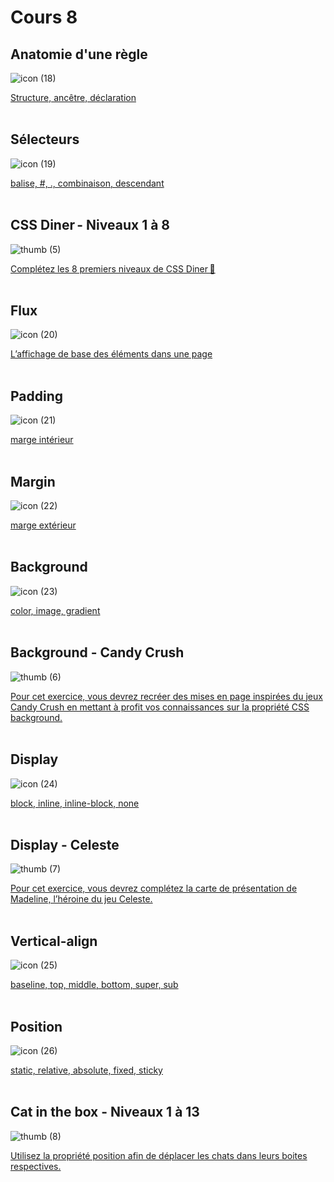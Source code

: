 # Cours 8

## Anatomie d'une règle
![icon (18)](https://github.com/user-attachments/assets/712da69d-b3cd-4078-b777-14f6b06be142)


[Structure, ancêtre, déclaration](./css/anatomie-regle.md)
<br>
<br>


## Sélecteurs

![icon (19)](https://github.com/user-attachments/assets/02172ff4-7f1b-4f31-a252-541a923b2575)


[balise, #, ., combinaison, descendant](./css/selecteurs.md)
<br>
<br>


## CSS Diner - Niveaux 1 à 8

![thumb (5)](https://github.com/user-attachments/assets/bbf4c552-a9a3-4624-a2f2-5a186a317b73)


[Complétez les 8 premiers niveaux de CSS Diner 🍎](https://flukeout.github.io/)
<br>
<br>


## Flux

![icon (20)](https://github.com/user-attachments/assets/6a69838c-3810-4c5e-b4af-5f59c8782993)


[L’affichage de base des éléments dans une page](./css/flux.md)
<br>
<br>


## Padding

![icon (21)](https://github.com/user-attachments/assets/c3f08d22-fc0b-4765-a42d-e232d95e3ac5)


[marge intérieur](./css/padding.md)
<br>
<br>


## Margin

![icon (22)](https://github.com/user-attachments/assets/da7575c9-774f-4323-9116-14d6d54c2fd9)


[marge extérieur](./css/margin.md)
<br>
<br>


## Background

![icon (23)](https://github.com/user-attachments/assets/6f455992-36e5-4236-a2ac-62267f349a5a)


[color, image, gradient](./css/background.md)
<br>
<br>


## Background - Candy Crush

![thumb (6)](https://github.com/user-attachments/assets/428b4319-7c08-489b-a76a-59241c648248)


[Pour cet exercice, vous devrez recréer des mises en page inspirées du jeux Candy Crush en mettant à profit vos connaissances sur la propriété CSS background.](./exercices/candy-crush.md)
<br>
<br>


## Display

![icon (24)](https://github.com/user-attachments/assets/556870af-013b-4231-af69-ad6f83c5ba16)


[block, inline, inline-block, none](./css/display.md)
<br>
<br>


## Display - Celeste

![thumb (7)](https://github.com/user-attachments/assets/633c1ddd-b569-49fa-8281-3c697115e191)


[Pour cet exercice, vous devrez complétez la carte de présentation de Madeline, l’héroine du jeu Celeste.](./exercices/celeste.md)
<br>
<br>


## Vertical-align

![icon (25)](https://github.com/user-attachments/assets/ba8cd02d-4d5b-45a0-9466-afc8e6cd7727)


[baseline, top, middle, bottom, super, sub](./css/vertical-align.md)
<br>
<br>


## Position

![icon (26)](https://github.com/user-attachments/assets/b4dba7ff-b07e-4be4-b7e8-b13bb2d5725e)


[static, relative, absolute, fixed, sticky](./css/position.md)
<br>
<br>


## Cat in the box - Niveaux 1 à 13

![thumb (8)](https://github.com/user-attachments/assets/a29b873c-f07e-4745-a2d3-8eafe2ae3b2c)


[Utilisez la propriété position afin de déplacer les chats dans leurs boites respectives.](https://cdpn.io/smnarnold/debug/ZEpZWPB/)
<br>
<br>

